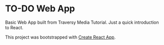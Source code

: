 # TO-DO Web App

Basic Web App built from Traversy Media Tutorial.
Just a quick introduction to React.

This project was bootstrapped with [Create React App](https://github.com/facebook/create-react-app).

